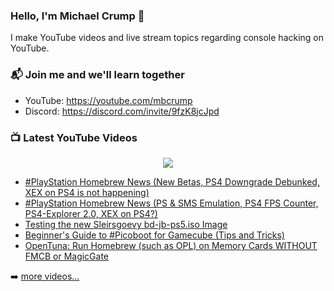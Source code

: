 ### Hello, I'm Michael Crump 👋

I make YouTube videos and live stream topics regarding console hacking on YouTube. 

### 📬 Join me and we'll learn together

- YouTube: https://youtube.com/mbcrump
- Discord: https://discord.com/invite/9fzK8jcJpd

### 📺 Latest YouTube Videos

<div align="center">

[<img src="https://img.shields.io/badge/-Subscribe-red?style=for-the-badge&logo=youtube&logoColor=white"/>](https://www.youtube.com/c/mbcrump?sub_confirmation=1)

</div>

<!-- YOUTUBE:START -->
- [#PlayStation Homebrew News &lpar;New Betas, PS4 Downgrade Debunked, XEX on PS4 is not happening&rpar;](https://www.youtube.com/watch?v=6rRUjVfQNJQ)
- [#PlayStation Homebrew News &lpar;PS &amp; SMS Emulation, PS4 FPS Counter, PS4-Explorer 2.0, XEX on PS4?&rpar;](https://www.youtube.com/watch?v=5QsTyC9119I)
- [Testing the new Sleirsgoevy bd-jb-ps5.iso Image](https://www.youtube.com/watch?v=nxK6HIZ6x8M)
- [Beginner&#39;s Guide to #Picoboot for Gamecube &lpar;Tips and Tricks&rpar;](https://www.youtube.com/watch?v=xt47D3elDFM)
- [OpenTuna: Run Homebrew &lpar;such as OPL&rpar; on Memory Cards WITHOUT FMCB or MagicGate](https://www.youtube.com/watch?v=9X67S1x91cg)
<!-- YOUTUBE:END -->

➡️ [more videos...](https://youtube.com/mbcrump)

